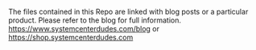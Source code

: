 The files contained in this Repo are linked with blog posts or a particular product. Please refer to the blog for full information. https://www.systemcenterdudes.com/blog or https://shop.systemcenterdudes.com
